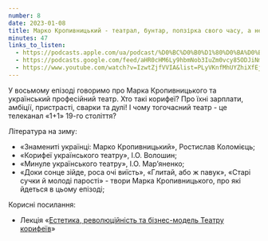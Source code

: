 ```yaml
---
number: 8
date: 2023-01-08
title: Марко Кропивницький - театрал, бунтар, попзірка свого часу, а не мужик на сцені в шароварах
minutes: 47
links_to_listen:
  - https://podcasts.apple.com/ua/podcast/%D0%BC%D0%B0%D1%80%D0%BA%D0%BE-%D0%BA%D1%80%D0%BE%D0%BF%D0%B8%D0%B2%D0%BD%D0%B8%D1%86%D1%8C%D0%BA%D0%B8%D0%B9-%D1%82%D0%B5%D0%B0%D1%82%D1%80%D0%B0%D0%BB-%D0%B1%D1%83%D0%BD%D1%82%D0%B0%D1%80-%D0%BF%D0%BE%D0%BF%D0%B7%D1%96%D1%80%D0%BA%D0%B0-%D1%81%D0%B2%D0%BE%D0%B3%D0%BE-%D1%87%D0%B0%D1%81%D1%83/id1624744195?i=1000593053738
  - https://podcasts.google.com/feed/aHR0cHM6Ly9hbmNob3IuZm0vcy85ODJiNmI4MC9wb2RjYXN0L3Jzcw/episode/OWZmZDgyMzItM2M1Yy00NjQ0LTk5MzMtZmMyNGI1MWRkZTdh?sa=X&ved=0CA0QkfYCahcKEwjY26337Mf8AhUAAAAAHQAAAAAQAQ
  - https://www.youtube.com/watch?v=IzwtZjfVVIA&list=PLyVKnfMhUYZhiXfEjvTEfx7QNnHhbIA1X&index=8
---
```


У восьмому епізоді говоримо про Марка Кропивницького та український професійний
театр. Хто такі корифеї? Про їхні зарплати, амбіції, пристрасті, сварки та
дулі! І чому тогочасний театр \- це телеканал «1+1» 19-го століття?

Література на зиму:

- «Знамениті українці: Марко Кропивницький», Ростислав Коломієць;
- «Корифеї українського театру», І.О. Волошин;
- «Минуле українського театру», І.О. Мар’яненко;
- «Доки сонце зійде, роса очі виїсть», «Глитай, або ж павук», «Старі сучки й
молоді парості» \- твори Марка Кропивницького, про які йдеться в цьому
епізоді;

Корисні посилання:

- Лекція «[Естетика, революційність та бізнес\-модель Театру корифеїв][1]»

[1]: https://www.youtube.com/watch?v=O7oR0kPtWmU
